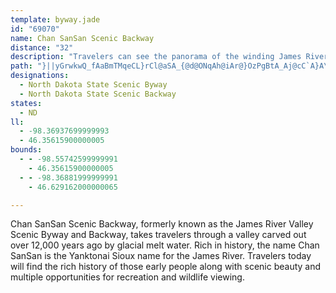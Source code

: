 ```yaml
---
template: byway.jade
id: "69070"
name: Chan SanSan Scenic Backway
distance: "32"
description: "Travelers can see the panorama of the winding James River, known as Chan SanSan to the Yanktonai Sioux tribe, surrounded by tall grass prairie and wildflowers. This area is rich in Indian history, earthen mounds, early settlement and scenic beauty."
path: "}||yGrwkwQ_fAaBmTMqeCL}rCl@aSA_{@d@ONqAh@iAr@}OzPgBtA_Aj@cC`A}A\\cE`@mZ?cC^eOdEiALqV?yAJoBRcMzBoDbAwCnBiAjAkA~Ace@`q@cS~Yy@fBuMrb@cDlLe@zEOlGiAlOgDda@sBtRU|DTjJ?rBKfBkClRcClb@oDxXyApImGlWcCjIuOle@iK|UsIzPmC|DgHbGmE`DcCr@mBJiU?ce@QmEq@}BmAkB{AkYe\\sC}BuBo@}BWam@x@ae@JaC^mBx@}CfBcFxDyB`C}DxE__@jd@mGnHaE~DaNtLOfpAm|@xAsBTcBl@iBpAqA~A_PhV{BzDaCxFkOtg@_AxDcApEkMps@o@nEcDf[cD~]c@fGiAvZiEv`@uF~v@y@fK_@jDkBhJaC|I}AbDw@fAcB~AgCdAyAX_A@eLA_Q_A}EK{Z~@uBZgBh@an@~Uqn@tVob@zScEzBcTnNgHlGqYjZoCfBqAb@{@Jeb@B_zBO"
designations: 
  - North Dakota State Scenic Byway
  - North Dakota State Scenic Backway
states: 
  - ND
ll: 
  - -98.36937699999993
  - 46.35615900000005
bounds: 
  - - -98.55742599999991
    - 46.35615900000005
  - - -98.36881999999991
    - 46.629162000000065

---
```


Chan SanSan Scenic Backway, formerly known as the James
River Valley Scenic Byway and Backway, takes travelers through a valley carved out over 12,000 years ago by glacial melt water.
Rich in history, the name Chan SanSan is the Yanktonai Sioux
name for the James River. Travelers today will find the rich
history of those early people along with scenic beauty and
multiple opportunities for recreation and wildlife viewing.